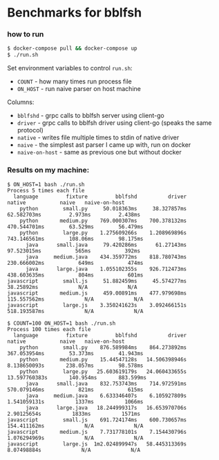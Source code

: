 # Benchmarks for bblfsh

### how to run

```bash
$ docker-compose pull && docker-compose up
$ ./run.sh
```

Set environment variables to control `run.sh`:

* `COUNT` - how many times run process file
* `ON_HOST` - run naive parser on host machine

Columns:

* `bblfshd` - grpc calls to bblfsh server using client-go
* `driver` - grpc calls to bblfsh driver using client-go (speaks the same protocol)
* `native` - writes file multiple times to stdin of native driver
* `naive` - the simplest ast parser I came up with, run on docker
* `naive-on-host` - same as previous one but without docker

### Results on my machine:

```
$ ON_HOST=1 bash ./run.sh
Process 5 times each file
  language         fixture         bblfshd          driver          native           naive   naive-on-host
    python        small.py     50.018363ms     38.327857ms     62.582703ms         2.973ms         2.438ms
    python       medium.py    769.000307ms    700.378132ms    470.544701ms        63.529ms        56.479ms
    python        large.py    1.275609266s    1.208969896s    743.146561ms        108.06ms        98.175ms
      java      small.java     79.420286ms      61.27143ms     97.523015ms           565ms           392ms
      java     medium.java    434.359772ms    818.780743ms    230.666002ms           649ms           474ms
      java      large.java    1.055102355s    926.712473ms    438.603635ms           804ms           601ms
javascript        small.js     51.882459ms     45.574277ms      38.25892ms             N/A             N/A
javascript       medium.js     459.00891ms    477.979698ms    115.557562ms             N/A             N/A
javascript        large.js    3.350241623s    3.092466151s    518.193587ms             N/A             N/A

$ COUNT=100 ON_HOST=1 bash ./run.sh
Process 100 times each file
  language         fixture         bblfshd          driver          native           naive   naive-on-host
    python        small.py    876.589984ms    864.273892ms    367.053954ms        53.373ms        41.943ms
    python       medium.py    15.44547128s   14.506398946s    8.138650093s       238.057ms        98.578ms
    python        large.py   25.603619179s   24.060433655s   13.597760383s       140.954ms       883.599ms
      java      small.java    832.753743ms    714.972591ms    570.079146ms           821ms           615ms
      java     medium.java    6.633346407s    6.105927809s    1.541059131s          1337ms          1066ms
      java      large.java   18.244999317s   16.653970706s     2.90125654s          1833ms          1571ms
javascript        small.js    691.724174ms    600.730657ms    154.411162ms             N/A             N/A
javascript       medium.js    7.731778101s    7.154430796s    1.076294969s             N/A             N/A
javascript        large.js  1m2.024899947s   58.445313369s     8.07498884s             N/A             N/A
```
